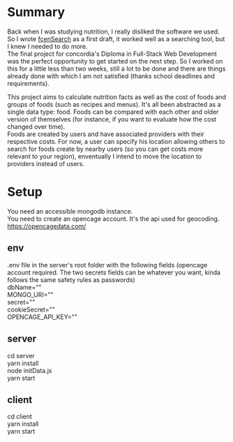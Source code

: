 # Summary
Back when I was studying nutrition, I really disliked the software we used. So I wrote [fcenSearch](https://danodz.github.io/fcen/) as a first draft, it worked well as a searching tool, but I knew I needed to do more.  
The final project for concordia's Diploma in Full-Stack Web Development was the perfect opportunity to get started on the next step. So I worked on this for a little less than two weeks, still a lot to be done and there are things already done with which I am not satisfied (thanks school deadlines and requirements).

This project aims to calculate nutrition facts as well as the cost of foods and groups of foods (such as recipes and menus). It's all been abstracted as a single data type: food.
Foods can be compared with each other and older version of themselves (for instance, if you want to evaluate how the cost changed over time).  
Foods are created by users and have associated providers with their respective costs. For now, a user can specify his location allowing others to search for foods create by nearby users (so you can get costs more relevant to your region), enventually I intend to move the location to providers instead of users.

# Setup

You need an accessible mongodb instance.  
You need to create an opencage account. It's the api used for geocoding.
<https://opencagedata.com/>

## env
.env file in the server's root folder with the following fields (opencage account required. The two secrets fields can be whatever you want, kinda follows the same safety rules as passwords)  
dbName=""  
MONGO_URI=""  
secret=""  
cookieSecret=""  
OPENCAGE_API_KEY=""  

## server
cd server  
yarn install  
node initData.js  
yarn start

## client
cd client  
yarn install  
yarn start